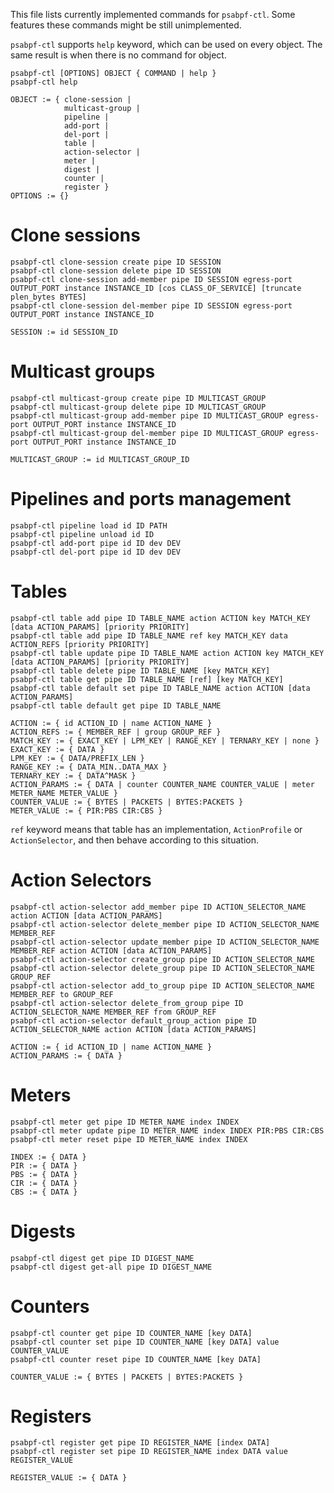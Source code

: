 This file lists currently implemented commands for `psabpf-ctl`. Some features these commands might be still unimplemented.

`psabpf-ctl` supports `help` keyword, which can be used on every object. The same result is when there is no command
for object.

```shell
psabpf-ctl [OPTIONS] OBJECT { COMMAND | help }
psabpf-ctl help

OBJECT := { clone-session |
            multicast-group |
            pipeline |
            add-port |
            del-port |
            table |
            action-selector |
            meter |
            digest |
            counter |
            register }
OPTIONS := {}
```

# Clone sessions

```shell
psabpf-ctl clone-session create pipe ID SESSION
psabpf-ctl clone-session delete pipe ID SESSION
psabpf-ctl clone-session add-member pipe ID SESSION egress-port OUTPUT_PORT instance INSTANCE_ID [cos CLASS_OF_SERVICE] [truncate plen_bytes BYTES]
psabpf-ctl clone-session del-member pipe ID SESSION egress-port OUTPUT_PORT instance INSTANCE_ID

SESSION := id SESSION_ID
```

# Multicast groups

```shell
psabpf-ctl multicast-group create pipe ID MULTICAST_GROUP
psabpf-ctl multicast-group delete pipe ID MULTICAST_GROUP
psabpf-ctl multicast-group add-member pipe ID MULTICAST_GROUP egress-port OUTPUT_PORT instance INSTANCE_ID
psabpf-ctl multicast-group del-member pipe ID MULTICAST_GROUP egress-port OUTPUT_PORT instance INSTANCE_ID

MULTICAST_GROUP := id MULTICAST_GROUP_ID
```

# Pipelines and ports management

```shell
psabpf-ctl pipeline load id ID PATH
psabpf-ctl pipeline unload id ID
psabpf-ctl add-port pipe id ID dev DEV
psabpf-ctl del-port pipe id ID dev DEV
```

# Tables

```shell
psabpf-ctl table add pipe ID TABLE_NAME action ACTION key MATCH_KEY [data ACTION_PARAMS] [priority PRIORITY]
psabpf-ctl table add pipe ID TABLE_NAME ref key MATCH_KEY data ACTION_REFS [priority PRIORITY]
psabpf-ctl table update pipe ID TABLE_NAME action ACTION key MATCH_KEY [data ACTION_PARAMS] [priority PRIORITY]
psabpf-ctl table delete pipe ID TABLE_NAME [key MATCH_KEY]
psabpf-ctl table get pipe ID TABLE_NAME [ref] [key MATCH_KEY]
psabpf-ctl table default set pipe ID TABLE_NAME action ACTION [data ACTION_PARAMS]
psabpf-ctl table default get pipe ID TABLE_NAME

ACTION := { id ACTION_ID | name ACTION_NAME }
ACTION_REFS := { MEMBER_REF | group GROUP_REF } 
MATCH_KEY := { EXACT_KEY | LPM_KEY | RANGE_KEY | TERNARY_KEY | none }
EXACT_KEY := { DATA }
LPM_KEY := { DATA/PREFIX_LEN }
RANGE_KEY := { DATA_MIN..DATA_MAX }
TERNARY_KEY := { DATA^MASK }
ACTION_PARAMS := { DATA | counter COUNTER_NAME COUNTER_VALUE | meter METER_NAME METER_VALUE }
COUNTER_VALUE := { BYTES | PACKETS | BYTES:PACKETS }
METER_VALUE := { PIR:PBS CIR:CBS }
```

`ref` keyword means that table has an implementation, `ActionProfile` or `ActionSelector`, and then behave according to
this situation.

# Action Selectors

```shell
psabpf-ctl action-selector add_member pipe ID ACTION_SELECTOR_NAME action ACTION [data ACTION_PARAMS]
psabpf-ctl action-selector delete_member pipe ID ACTION_SELECTOR_NAME MEMBER_REF
psabpf-ctl action-selector update_member pipe ID ACTION_SELECTOR_NAME MEMBER_REF action ACTION [data ACTION_PARAMS]
psabpf-ctl action-selector create_group pipe ID ACTION_SELECTOR_NAME
psabpf-ctl action-selector delete_group pipe ID ACTION_SELECTOR_NAME GROUP_REF
psabpf-ctl action-selector add_to_group pipe ID ACTION_SELECTOR_NAME MEMBER_REF to GROUP_REF
psabpf-ctl action-selector delete_from_group pipe ID ACTION_SELECTOR_NAME MEMBER_REF from GROUP_REF
psabpf-ctl action-selector default_group_action pipe ID ACTION_SELECTOR_NAME action ACTION [data ACTION_PARAMS]

ACTION := { id ACTION_ID | name ACTION_NAME }
ACTION_PARAMS := { DATA }
```

# Meters

```shell
psabpf-ctl meter get pipe ID METER_NAME index INDEX
psabpf-ctl meter update pipe ID METER_NAME index INDEX PIR:PBS CIR:CBS
psabpf-ctl meter reset pipe ID METER_NAME index INDEX

INDEX := { DATA }
PIR := { DATA }
PBS := { DATA }
CIR := { DATA }
CBS := { DATA }
```

# Digests

```shell
psabpf-ctl digest get pipe ID DIGEST_NAME
psabpf-ctl digest get-all pipe ID DIGEST_NAME
```

# Counters

```shell
psabpf-ctl counter get pipe ID COUNTER_NAME [key DATA]
psabpf-ctl counter set pipe ID COUNTER_NAME [key DATA] value COUNTER_VALUE
psabpf-ctl counter reset pipe ID COUNTER_NAME [key DATA]

COUNTER_VALUE := { BYTES | PACKETS | BYTES:PACKETS }
```

# Registers

```shell
psabpf-ctl register get pipe ID REGISTER_NAME [index DATA]
psabpf-ctl register set pipe ID REGISTER_NAME index DATA value REGISTER_VALUE

REGISTER_VALUE := { DATA }
```
